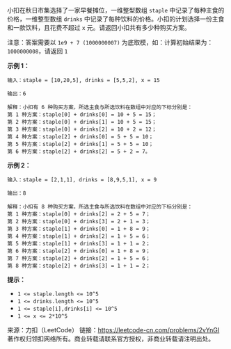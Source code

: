 小扣在秋日市集选择了一家早餐摊位，一维整型数组 ```staple``` 中记录了每种主食的价格，一维整型数组 ```drinks``` 中记录了每种饮料的价格。小扣的计划选择一份主食和一款饮料，且花费不超过 ```x``` 元。请返回小扣共有多少种购买方案。

注意：答案需要以 ```1e9 + 7 (1000000007)``` 为底取模，如：计算初始结果为：```1000000008```，请返回 ```1```

**示例 1：**
```
输入：staple = [10,20,5], drinks = [5,5,2], x = 15

输出：6

解释：小扣有 6 种购买方案，所选主食与所选饮料在数组中对应的下标分别是：
第 1 种方案：staple[0] + drinks[0] = 10 + 5 = 15；
第 2 种方案：staple[0] + drinks[1] = 10 + 5 = 15；
第 3 种方案：staple[0] + drinks[2] = 10 + 2 = 12；
第 4 种方案：staple[2] + drinks[0] = 5 + 5 = 10；
第 5 种方案：staple[2] + drinks[1] = 5 + 5 = 10；
第 6 种方案：staple[2] + drinks[2] = 5 + 2 = 7。
```
**示例 2：**
```
输入：staple = [2,1,1], drinks = [8,9,5,1], x = 9

输出：8

解释：小扣有 8 种购买方案，所选主食与所选饮料在数组中对应的下标分别是：
第 1 种方案：staple[0] + drinks[2] = 2 + 5 = 7；
第 2 种方案：staple[0] + drinks[3] = 2 + 1 = 3；
第 3 种方案：staple[1] + drinks[0] = 1 + 8 = 9；
第 4 种方案：staple[1] + drinks[2] = 1 + 5 = 6；
第 5 种方案：staple[1] + drinks[3] = 1 + 1 = 2；
第 6 种方案：staple[2] + drinks[0] = 1 + 8 = 9；
第 7 种方案：staple[2] + drinks[2] = 1 + 5 = 6；
第 8 种方案：staple[2] + drinks[3] = 1 + 1 = 2；
```

**提示：**

* ```1 <= staple.length <= 10^5```
* ```1 <= drinks.length <= 10^5```
* ```1 <= staple[i],drinks[i] <= 10^5```
* ```1 <= x <= 2*10^5```

来源：力扣（LeetCode）
链接：https://leetcode-cn.com/problems/2vYnGI
著作权归领扣网络所有。商业转载请联系官方授权，非商业转载请注明出处。
